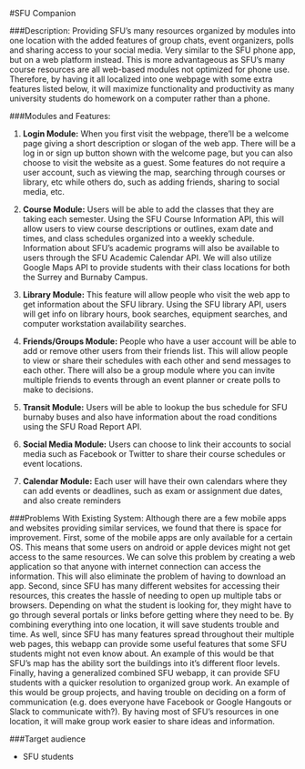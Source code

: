 #SFU Companion

###Description:
Providing SFU’s many resources organized by modules into one location with the added features of group chats, event organizers, polls and sharing access to your social media. Very similar to the SFU phone app, but on a web platform instead. This is more advantageous as SFU’s many course resources are all web-based modules not optimized for phone use. Therefore, by having it all localized into one webpage with some extra features listed below, it will maximize functionality and productivity as many university students do homework on a computer rather than a phone.

###Modules and Features:
1. **Login Module:** When you first visit the webpage, there’ll be a welcome page giving a short description or slogan of the web app. There will be a log in or sign up button shown with the welcome page, but you can also choose to visit the website as a guest. Some features do not require a user account, such as viewing the map, searching through courses or library, etc while others do, such as adding friends, sharing to social media, etc.

2. **Course Module:** Users will be able to add the classes that they are taking each semester. Using the SFU Course Information API, this will allow users to view course descriptions or outlines, exam date and times, and class schedules organized into a weekly schedule. Information about SFU’s academic programs will also be available to users through the SFU Academic Calendar API. We will also utilize Google Maps API to provide students with their class locations for both the Surrey and Burnaby Campus.

3. **Library Module:** This feature will allow people who visit the web app to get information about the SFU library. Using the SFU library API, users will get info on library hours, book searches, equipment searches, and computer workstation availability searches.

4. **Friends/Groups Module:** People who have a user account will be able to add or remove other users from their friends list. This will allow people to view or share their schedules with each other and send messages to each other. There will also be a group module where you can invite multiple friends to events through an event planner or create polls to make to decisions.

5. **Transit Module:** Users will be able to lookup the bus schedule for SFU burnaby buses and also have information about the road conditions using the SFU Road Report API.

6. **Social Media Module:** Users can choose to link their accounts to social media such as Facebook or Twitter to share their course schedules or event locations.

7. **Calendar Module:** Each user will have their own calendars where they can add events or deadlines, such as exam or assignment due dates, and also create reminders

###Problems With Existing System:
Although there are a few mobile apps and websites providing similar services, we found that there is space for improvement. First, some of the mobile apps are only available for a certain OS. This means that some users on android or apple devices might not get access to the same resources. We can solve this problem by creating a web application so that anyone with internet connection can access the information. This will also eliminate the problem of having to download an app. Second, since SFU has many different websites for accessing their resources, this creates the hassle of needing to open up multiple tabs or browsers. Depending on what the student is looking for, they might have to go through several portals or links before getting where they need to be. By combining everything into one location, it will save students trouble and time. As well, since SFU has many features spread throughout their multiple web pages, this webapp can provide some useful features that some SFU students might not even know about. An example of this would be that SFU’s  map has the ability sort the buildings into it’s different floor levels. Finally, having a generalized combined SFU webapp, it can provide SFU students with a quicker resolution to organized group work. An example of this would be group projects, and having trouble on deciding on a form of communication (e.g. does everyone have Facebook or Google Hangouts or Slack to communicate with?). By having most of SFU’s resources in one location, it will make group work easier to share ideas and information.

###Target audience
* SFU students
